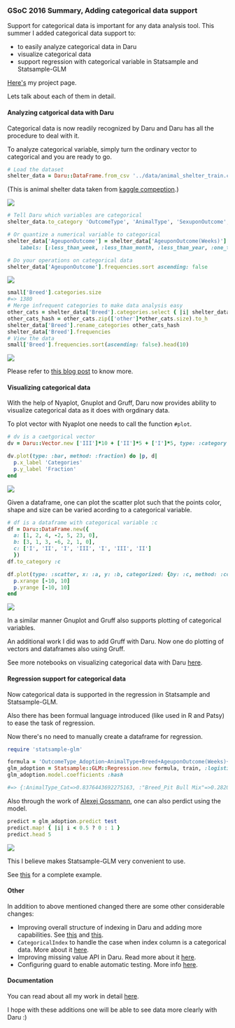 ### GSoC 2016 Summary, Adding categorical data support

Support for categorical data is important for any data analysis tool. This summer I added categorical data support to:
- to easily analyze categorical data in Daru
- visualize categorical data
- support regression with categorical variable in Statsample and Statsample-GLM

[Here's](https://summerofcode.withgoogle.com/archive/2016/projects/5356167010189312/) my project page.

Lets talk about each of them in detail.

#### Analyzing catgorical data with Daru

Categorical data is now readily recognized by Daru and Daru has all the procedure to deal with it.

To analyze categorical variable, simply turn the ordinary vector to categorical and you are ready to go.

```ruby
# Load the dataset
shelter_data = Daru::DataFrame.from_csv '../data/animal_shelter_train.csv'

```
(This is animal shelter data taken from [kaggle compeption](https://www.kaggle.com/c/shelter-animal-outcomes).)

![](http://i65.tinypic.com/xeliqs.png)

```ruby
# Tell Daru which variables are categorical
shelter_data.to_category 'OutcomeType', 'AnimalType', 'SexuponOutcome', 'Breed', 'Color'

# Or quantize a numerical variable to categorical
shelter_data['AgeuponOutcome'] = shelter_data['AgeuponOutcome(Weeks)'].cut [0, 1, 4, 52, 260, 1500],
    labels: [:less_than_week, :less_than_month, :less_than_year, :one_to_five_years, :more_than__five_years]

# Do your operations on categorical data
shelter_data['AgeuponOutcome'].frequencies.sort ascending: false
```
![](http://i67.tinypic.com/w1u3vs.png)

```ruby
small['Breed'].categories.size
#=> 1380
# Merge infrequent categories to make data analysis easy
other_cats = shelter_data['Breed'].categories.select { |i| shelter_data['Breed'].count(i) < 10 }
other_cats_hash = other_cats.zip(['other']*other_cats.size).to_h
shelter_data['Breed'].rename_categories other_cats_hash
shelter_data['Breed'].frequencies
# View the data
small['Breed'].frequencies.sort(ascending: false).head(10)
```
![](http://i64.tinypic.com/25rcu8m.png)

Please refer to [this blog post](http://lokeshh.github.io/blog/2016/06/21/categorical-data/) to know more.


#### Visualizing categorical data

With the help of Nyaplot, Gnuplot and Gruff, Daru now provides ability to visualize categorical data as it does with orgdinary data.

To plot vector with Nyaplot one needs to call the function `#plot`.

```ruby
# dv is a caetgorical vector
dv = Daru::Vector.new ['III']*10 + ['II']*5 + ['I']*5, type: :category, categories: ['I', 'II', 'III']

dv.plot(type: :bar, method: :fraction) do |p, d|
  p.x_label 'Categories'
  p.y_label 'Fraction'
end
```

![](http://i64.tinypic.com/2s6onsw.png)

Given a dataframe, one can plot the scatter plot such that the points color, shape and size can be varied acording to a categorical variable.

```ruby
# df is a dataframe with categorical variable :c
df = Daru::DataFrame.new({
  a: [1, 2, 4, -2, 5, 23, 0],
  b: [3, 1, 3, -6, 2, 1, 0],
  c: ['I', 'II', 'I', 'III', 'I', 'III', 'II']
  })
df.to_category :c

df.plot(type: :scatter, x: :a, y: :b, categorized: {by: :c, method: :color}) do |p, d|
  p.xrange [-10, 10]
  p.yrange [-10, 10]
end
```

![](http://i64.tinypic.com/2mcfx28.png)

In a similar manner Gnuplot and Gruff also supports plotting of categorical variables.

An additional work I did was to add Gruff with Daru. Now one do plotting of vectors and dataframes also using Gruff.

See more notebooks on visualizing categorical data with Daru [here](http://nbviewer.jupyter.org/github/SciRuby/sciruby-notebooks/tree/master/Data%20Analysis/Plotting/).

#### Regression support for categorical data

Now categorical data is supported in the regression in Statsample and Statsample-GLM.

Also there has been formual language introduced (like used in R and Patsy) to ease the task of regression.

Now there's no need to manually create a dataframe for regression.

```ruby
require 'statsample-glm'

formula = 'OutcomeType_Adoption~AnimalType+Breed+AgeuponOutcome(Weeks)+Color+SexuponOutcome'
glm_adoption = Statsample::GLM::Regression.new formula, train, :logistic
glm_adoption.model.coefficients :hash

#=> {:AnimalType_Cat=>0.8376443692275163, :"Breed_Pit Bull Mix"=>0.28200753488859803, :"Breed_German Shepherd Mix"=>1.0518504638731023, :"Breed_Chihuahua Shorthair Mix"=>1.1960242033878856, :"Breed_Labrador Retriever Mix"=>0.445803000000512, :"Breed_Domestic Longhair Mix"=>1.898703165797653, :"Breed_Siamese Mix"=>1.5248210169271197, :"Breed_Domestic Medium Hair Mix"=>-0.19504965010288533, :Breed_other=>0.7895601504638325, :"Color_Blue/White"=>0.3748263925801828, :Color_Tan=>0.11356334165122918, :"Color_Black/Tan"=>-2.6507089126322114, :"Color_Blue Tabby"=>0.5234717706465536, :"Color_Brown Tabby"=>0.9046099720184905, :Color_White=>0.07739310267363662, :Color_Black=>0.859906249787038, :Color_Brown=>-0.003740755055106689, :"Color_Orange Tabby/White"=>0.2336674067343927, :"Color_Black/White"=>0.22564205490196415, :"Color_Brown Brindle/White"=>-0.6744314269278774, :"Color_Orange Tabby"=>2.063785952843677, :"Color_Chocolate/White"=>0.6417921901449108, :Color_Blue=>-2.1969040091451704, :Color_Calico=>-0.08386525532631824, :"Color_Brown/Black"=>0.35936722899161305, :Color_Tricolor=>-0.11440457799048752, :"Color_White/Black"=>-2.3593561796090383, :Color_Tortie=>-0.4325130799770577, :"Color_Tan/White"=>0.09637439333330515, :"Color_Brown Tabby/White"=>0.12304448360566177, :"Color_White/Brown"=>0.5867441296328475, :Color_other=>0.08821407092892847, :"SexuponOutcome_Spayed Female"=>0.32626712478395975, :"SexuponOutcome_Intact Male"=>-3.971505056680895, :"SexuponOutcome_Intact Female"=>-3.619095491410668, :SexuponOutcome_Unknown=>-102.73807712615843, :"AgeuponOutcome(Weeks)"=>-0.006959545305620043}

```

Also through the work of [Alexej Gossmann](https://github.com/agisga), one can also perdict using the model.

```ruby
predict = glm_adoption.predict test
predict.map! { |i| i < 0.5 ? 0 : 1 }
predict.head 5
```
![](http://i67.tinypic.com/r1af7p.png)

This I believe makes Statsample-GLM very convenient to use.

See [this](http://nbviewer.jupyter.org/github/SciRuby/sciruby-notebooks/blob/master/Data%20Analysis/Categorical%20Data/examples/%5BExample%5D%20Formula%20language%20in%20Statsample-GLM.ipynb) for a complete example.

#### Other

In addition to above mentioned changed there are some other considerable changes:
- Improving overall structure of indexing in Daru and adding more capabilities. See [this](http://nbviewer.jupyter.org/github/SciRuby/sciruby-notebooks/blob/master/Data%20Analysis/Categorical%20Data/Indexing%20in%20Vector.ipynb) and [this](http://nbviewer.jupyter.org/github/SciRuby/sciruby-notebooks/blob/master/Data%20Analysis/Categorical%20Data/Indexing%20in%20DataFrame.ipynb).
- `CategoricalIndex` to handle the case when index column is a categorical data. More about it [here](http://lokeshh.github.io/blog/2016/06/14/categorical-index/).
- Improving missing value API in Daru. Read more about it [here](http://lokeshh.github.io/blog/2016/08/18/improve-missing-values-api-in-daru/).
- Configuring guard to enable automatic testing. More info [here](https://github.com/v0dro/daru/blob/master/CONTRIBUTING.md#testing).


#### Documentation

You can read about all my work in detail [here](http://lokeshh.github.io/blog/2016/06/21/categorical-data/).

I hope with these additions one will be able to see data more clearly with Daru :)
